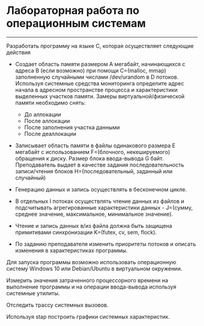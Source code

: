 # Лабораторная работа по операционным системам
***
Разработать программу на языке С, которая осуществляет следующие действия

* Создает область памяти размером A мегабайт, начинающихся с адреса B (если возможно) при помощи C=(malloc, mmap) заполненную случайными числами /dev/urandom в D потоков. Используя системные средства мониторинга определите адрес начала в адресном пространстве процесса и характеристики выделенных участков памяти. Замеры виртуальной/физической памяти необходимо снять:

    * До аллокации
    * После аллокации
    * После заполнения участка данными
    * После деаллокации
* Записывает область памяти в файлы одинакового размера E мегабайт с использованием F=(блочного, некешируемого) обращения к диску. Размер блока ввода-вывода G байт. Преподаватель выдает в качестве задания последовательность записи/чтения блоков H=(последовательный, заданный  или случайный)

* Генерацию данных и запись осуществлять в бесконечном цикле.

* В отдельных I потоках осуществлять чтение данных из файлов и подсчитывать агрегированные характеристики данных - J=(сумму, среднее значение, максимальное, минимальное значение).

* Чтение и запись данных в/из файла должна быть защищена примитивами синхронизации K=(futex, cv, sem, flock).

* По заданию преподавателя изменить приоритеты потоков и описать изменения в характеристиках программы.

Для запуска программы возможно использовать операционную систему Windows 10 или  Debian/Ubuntu в виртуальном окружении.

Измерить значения затраченного процессорного времени на выполнение программы и на операции ввода-вывода используя системные утилиты.

Отследить трассу системных вызовов.

Используя stap построить графики системных характеристик. 